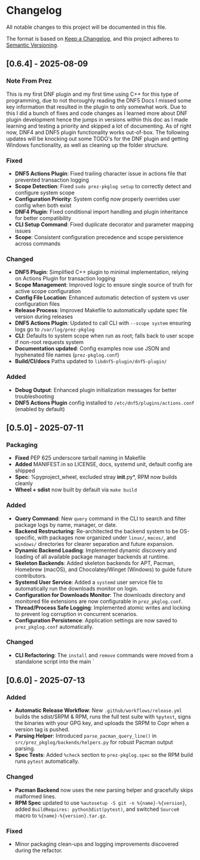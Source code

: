 # Changelog

All notable changes to this project will be documented in this file.

The format is based on [Keep a Changelog](https://keepachangelog.com/en/1.0.0/),
and this project adheres to [Semantic Versioning](https://semver.org/spec/v2.0.0.html).

## [0.6.4] - 2025-08-09

### Note From Prez
This is my first DNF plugin and my first time using C++ for this type of programming, due to not thoroughly reading the
DNF5 Docs I missed some key information that resulted in the plugin to only somewhat work. Due to this I did a bunch of
fixes and code changes as I learned more about DNF plugin development hence the jumps in versions within this doc as I made
learning and testing a priority and skipped a lot of documenting. As of right now, DNF4 and DNF5 plugin functionality works
out-of-box. The following updates will be knocking out some TODO's for the DNF plugin and getting Windows functionality, as well as cleaning up the folder structure.  

### Fixed
- **DNF5 Actions Plugin**: Fixed trailing character issue in actions file that prevented transaction logging
- **Scope Detection**: Fixed `sudo prez-pkglog setup` to correctly detect and configure system scope
- **Configuration Priority**: System config now properly overrides user config when both exist
- **DNF4 Plugin**: Fixed conditional import handling and plugin inheritance for better compatibility
- **CLI Setup Command**: Fixed duplicate decorator and parameter mapping issues
- **Scope**: Consistent configuration precedence and scope persistence across commands

### Changed
- **DNF5 Plugin**: Simplified C++ plugin to minimal implementation, relying on Actions Plugin for transaction logging
- **Scope Management**: Improved logic to ensure single source of truth for active scope configuration
- **Config File Location**: Enhanced automatic detection of system vs user configuration files
- **Release Process**: Improved Makefile to automatically update spec file version during releases
- **DNF5 Actions Plugin**: Updated to call CLI with `--scope system` ensuring logs go to `/var/log/prez-pkglog`
- **CLI**: Defaults to system scope when run as root; falls back to user scope if non-root requests system
- **Documentation updated**: Config examples now use JSON and hyphenated file names (`prez-pkglog.conf`)
- **Build/CI/docs** Paths updated to `libdnf5-plugin/dnf5-plugin/`

### Added
- **Debug Output**: Enhanced plugin initialization messages for better troubleshooting
- **DNF5 Actions Plugin** config installed to `/etc/dnf5/plugins/actions.conf` (enabled by default)

## [0.5.0] - 2025-07-11

### Packaging

- **Fixed** PEP 625 underscore tarball naming in Makefile
- **Added** MANIFEST.in so LICENSE, docs, systemd unit, default config are shipped
- **Spec**: %pyproject_wheel, excluded stray __init__.py*, RPM now builds cleanly
- **Wheel + sdist** now built by default via `make build`

### Added

- **Query Command**: New `query` command in the CLI to search and filter package logs by name, manager, or date.
- **Backend Restructuring**: Re-architected the backend system to be OS-specific, with packages now organized under `linux/`, `macos/`, and `windows/` directories for clearer separation and future expansion.
- **Dynamic Backend Loading**: Implemented dynamic discovery and loading of all available package manager backends at runtime.
- **Skeleton Backends**: Added skeleton backends for APT, Pacman, Homebrew (macOS), and Chocolatey/Winget (Windows) to guide future contributors.
- **Systemd User Service**: Added a `systemd` user service file to automatically run the downloads monitor on login.
- **Configuration for Downloads Monitor**: The downloads directory and monitored file extensions are now configurable in `prez_pkglog.conf`.
- **Thread/Process Safe Logging**: Implemented atomic writes and locking to prevent log corruption in concurrent scenarios.
- **Configuration Persistence**: Application settings are now saved to `prez_pkglog.conf` automatically.

### Changed

- **CLI Refactoring**: The `install` and `remove` commands were moved from a standalone script into the main `

## [0.6.0] - 2025-07-13

### Added
- **Automatic Release Workflow**: New `.github/workflows/release.yml` builds the sdist/SRPM & RPM, runs the full test suite with `%pytest`, signs the binaries with your GPG key, and uploads the SRPM to Copr when a version tag is pushed.
- **Parsing Helper**: Introduced `parse_pacman_query_line()` in `src/prez_pkglog/backends/helpers.py` for robust Pacman output parsing.
- **Spec Tests**: Added `%check` section to `prez-pkglog.spec` so the RPM build runs `pytest` automatically.

### Changed
- **Pacman Backend** now uses the new parsing helper and gracefully skips malformed lines.
- **RPM Spec** updated to use `%autosetup -S git -n %{name}-%{version}`, added `BuildRequires: python3dist(pytest)`, and switched `Source0` macro to `%{name}-%{version}.tar.gz`.

### Fixed
- Minor packaging clean-ups and logging improvements discovered during the refactor.

[0.5.3]: https://github.com/P-R-E-Z/prez-pkglog/releases/tag/v0.5.3
